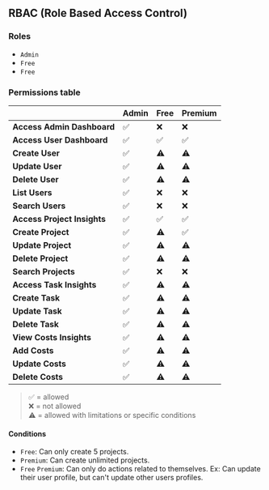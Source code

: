 ## RBAC (Role Based Access Control)

### Roles

- ```Admin```
- ```Free```
- ```Free```

### Permissions table

|                                 | Admin | Free  | Premium|
|---------------------------------|-------|-------|--------|
| **Access Admin Dashboard**      | ✅    | ❌    | ❌     |
| **Access User Dashboard**       | ✅    | ✅    | ✅     | 
| **Create User**                 | ✅    | ⚠️     | ⚠️      | x
| **Update User**                 | ✅    | ⚠️     | ⚠️      |x
| **Delete User**                 | ✅    | ⚠️    | ⚠️     |
| **List Users**                  | ✅    | ❌    | ❌     |
| **Search Users**                | ✅    | ❌    | ❌     |
| **Access Project Insights**     | ✅    | ✅    | ✅     |
| **Create Project**              | ✅    | ⚠️     | ✅     |
| **Update Project**              | ✅    | ⚠️     | ⚠️      |
| **Delete Project**              | ✅    | ⚠️     | ⚠️      |
| **Search Projects**             | ✅    | ❌    | ❌     |
| **Access Task Insights**        | ✅    | ⚠️     | ⚠️      |
| **Create Task**                 | ✅    | ⚠️     | ⚠️      |
| **Update Task**                 | ✅    | ⚠️     | ⚠️      |
| **Delete Task**                 | ✅    | ⚠️     | ⚠️      |
| **View Costs Insights**         | ✅    | ⚠️     | ⚠️      |
| **Add Costs**                   | ✅    | ⚠️     | ⚠️      |
| **Update Costs**                | ✅    | ⚠️     | ⚠️      |
| **Delete Costs**                | ✅    | ⚠️     | ⚠️      |

> ✅ = allowed  
> ❌ = not allowed  
> ⚠️ = allowed with limitations or specific conditions


#### Conditions

- ```Free```: Can only create 5 projects.
- ```Premium```: Can create unlimited projects.
- ```Free``` ```Premium```: Can only do actions related to themselves. Ex: Can update their user profile, but can't update other users profiles.